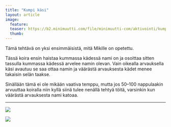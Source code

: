 ```yaml
---
title: "Kumpi käsi"
layout: article
image:
  feature:
  teaser: https://b2.minimuutti.com/file/minimuutti-com/aktivointi/kumpi-kasi/DSC29523-245px.jpg
  thumb:
---
```


Tämä tehtävä on yksi ensimmäisistä, mitä Mikille on opetettu.

Tässä koira ensin haistaa kummassa kädessä nami on ja osoittaa sitten tassulla kummassa kädessä arvelee namin olevan. Vain oikealla arvauksella käsi avautuu se saa ottaa namin ja väärästä arvauksesta kädet menee takaisin selän taakse.

Sinällään tämä ei ole mikään vaativa temppu, mutta jos 50–100 nappulaakin arvuuttaa koiralla niin kyllä siinä tulee nenällä tehtyä töitä, varsinkin kun väärästä arvauksesta nami katoaa.

---

![](https://b2.minimuutti.com/file/minimuutti-com/aktivointi/kumpi-kasi/DSC29521-800px.jpg)

![](https://b2.minimuutti.com/file/minimuutti-com/aktivointi/kumpi-kasi/DSC29523-800px.jpg)
